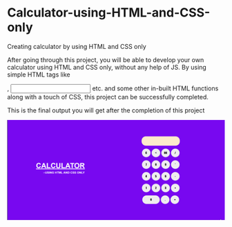 # Calculator-using-HTML-and-CSS-only
Creating calculator by using HTML and CSS only

After going through this project, you will be able to develop your own calculator using HTML and CSS only, without any help of JS. By using simple HTML tags like <form>, <input> etc. and some other in-built HTML functions along with a touch of CSS, this project can be successfully completed.

This is the final output you will get after the completion of this project

![](calci.gif)
